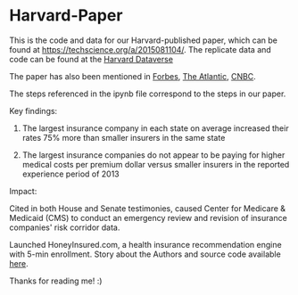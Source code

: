 # Harvard-Paper

This is the code and data for our Harvard-published paper, which can be found at https://techscience.org/a/2015081104/. The replicate data and code can be found at the [Harvard Dataverse](https://dataverse.harvard.edu/dataset.xhtml?persistentId=doi:10.7910/DVN/GFTHAN)

The paper has also been mentioned in [Forbes](https://www.forbes.com/sites/sarahhedgecock/2015/08/28/how-two-harvard-grads-want-to-change-the-face-of-health-insurance/#62881bea4d6a), [The Atlantic](https://www.theatlantic.com/technology/archive/2015/...honeyinsured/414765/), [CNBC](http://www.cnbc.com/2015/08/28/whos-charging-more-for-obamacare-plans-surprise.html).

The steps referenced in the ipynb file correspond to the steps in our paper.

Key findings:

1. The largest insurance company in each state on average increased their rates 75% more than smaller insurers in the same state

2. The largest insurance companies do not appear to be paying for higher medical costs per premium dollar versus smaller insurers in the reported experience period of 2013

Impact:

Cited in both House and Senate testimonies, caused Center for Medicare & Medicaid (CMS) to conduct an emergency review and revision of insurance companies' risk corridor data.

Launched HoneyInsured.com, a health insurance recommendation engine with 5-min enrollment. Story about the Authors and source code available [here](https://github.com/cortexml/HoneyInsured-Front).

Thanks for reading me! :)
